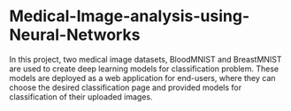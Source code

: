 # Medical-Image-analysis-using-Neural-Networks
In this project, two medical image datasets, BloodMNIST and BreastMNIST are used to create deep learning models for classification problem. These models are deployed as a web application for end-users, where they can choose the desired classification page and provided models for classification of their uploaded images. 
